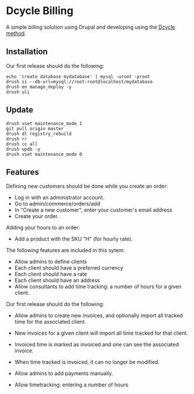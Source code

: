 Dcycle Billing
==============

A simple billing solution using Drupal and developing using the [Dcycle method](http://dcycleproject.org/).

Installation
------------

Our first release should do the following:

    echo 'create database mydatabase' | mysql -uroot -proot
    drush si --db-url=mysql://root:root@localhost/mydatabase
    drush en manage_deploy -y
    drush uli

Update
------

    drush vset maintenance_mode 1
    git pull origin master
    drush dl registry_rebuild
    drush rr
    drush cc all
    drush updb -y
    drush vset maintenance_mode 0

Features
--------

Defining new customers should be done while you create an order:

 * Log in with an administrator account.
 * Go to admin/commerce/orders/add
 * In "Create a new customer", enter your customer's email address
 * Create your order.

Adding your hours to an order:

 * Add a product with the SKU "H" (for hourly rate).



The following features are included in this sytem:

 * Allow admins to define clients
 * Each client should have a preferred currency
 * Each client should have a rate
 * Each client should have an address
 * Allow consultants to add time tracking: a number of hours for a given client.

Our first release should do the following:

 * Allow admins to create new invoices, and optionally import all tracked time for the associated client.
 * New invoices for a given client will import all time tracked for that client.
 * Invoiced time is marked as invoiced and one can see the associated invoice.
 * When time tracked is invoiced, it can no longer be modified.
 * Allow admins to add payments manually.
 
 * Allow timetracking: entering a number of hours